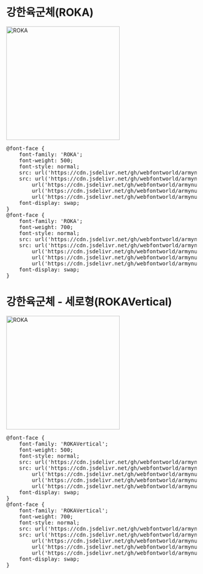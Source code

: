 # 강한육군체(ROKA)

<a href="https://wess.tistory.com/246" target="_blank">
    <img src="https://webfontworld.github.io/armynuri/ROKA.jpg" alt="ROKA" style="width:300px">
</a>

<pre>
@font-face {
    font-family: 'ROKA';
    font-weight: 500;
    font-style: normal;
    src: url('https://cdn.jsdelivr.net/gh/webfontworld/armynuri/ROKAMedium.eot');
    src: url('https://cdn.jsdelivr.net/gh/webfontworld/armynuri/ROKAMedium.eot?#iefix') format('embedded-opentype'),
        url('https://cdn.jsdelivr.net/gh/webfontworld/armynuri/ROKAMedium.woff2') format('woff2'),
        url('https://cdn.jsdelivr.net/gh/webfontworld/armynuri/ROKAMedium.woff') format('woff'),
        url('https://cdn.jsdelivr.net/gh/webfontworld/armynuri/ROKAMedium.ttf') format("truetype");
    font-display: swap;
}
@font-face {
    font-family: 'ROKA';
    font-weight: 700;
    font-style: normal;
    src: url('https://cdn.jsdelivr.net/gh/webfontworld/armynuri/ROKABold.eot');
    src: url('https://cdn.jsdelivr.net/gh/webfontworld/armynuri/ROKABold.eot?#iefix') format('embedded-opentype'),
        url('https://cdn.jsdelivr.net/gh/webfontworld/armynuri/ROKABold.woff2') format('woff2'),
        url('https://cdn.jsdelivr.net/gh/webfontworld/armynuri/ROKABold.woff') format('woff'),
        url('https://cdn.jsdelivr.net/gh/webfontworld/armynuri/ROKABold.ttf') format("truetype");
    font-display: swap;
}
</pre>

# 강한육군체 - 세로형(ROKAVertical)

<a href="https://wess.tistory.com/246" target="_blank">
    <img src="https://webfontworld.github.io/armynuri/ROKAVertical.jpg" alt="ROKA" style="width:300px">
</a>

<pre>
@font-face {
    font-family: 'ROKAVertical';
    font-weight: 500;
    font-style: normal;
    src: url('https://cdn.jsdelivr.net/gh/webfontworld/armynuri/ROKAMediumVertical.eot');
    src: url('https://cdn.jsdelivr.net/gh/webfontworld/armynuri/ROKAMediumVertical.eot?#iefix') format('embedded-opentype'),
        url('https://cdn.jsdelivr.net/gh/webfontworld/armynuri/ROKAMediumVertical.woff2') format('woff2'),
        url('https://cdn.jsdelivr.net/gh/webfontworld/armynuri/ROKAMediumVertical.woff') format('woff'),
        url('https://cdn.jsdelivr.net/gh/webfontworld/armynuri/ROKAMediumVertical.ttf') format("truetype");
    font-display: swap;
}
@font-face {
    font-family: 'ROKAVertical';
    font-weight: 700;
    font-style: normal;
    src: url('https://cdn.jsdelivr.net/gh/webfontworld/armynuri/ROKABoldVertical.eot');
    src: url('https://cdn.jsdelivr.net/gh/webfontworld/armynuri/ROKABoldVertical.eot?#iefix') format('embedded-opentype'),
        url('https://cdn.jsdelivr.net/gh/webfontworld/armynuri/ROKABoldVertical.woff2') format('woff2'),
        url('https://cdn.jsdelivr.net/gh/webfontworld/armynuri/ROKABoldVertical.woff') format('woff'),
        url('https://cdn.jsdelivr.net/gh/webfontworld/armynuri/ROKABoldVertical.ttf') format("truetype");
    font-display: swap;
}
</pre>
